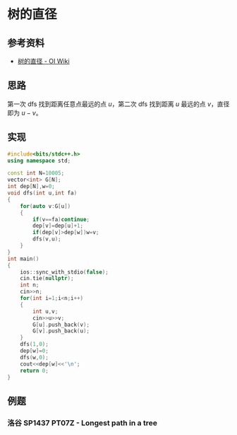 # 树的直径

## 参考资料

- [树的直径 - OI Wiki](https://oi-wiki.org/graph/tree-diameter/)

## 思路

第一次 dfs 找到距离任意点最远的点 $u$，第二次 dfs 找到距离 $u$ 最远的点 $v$，直径即为 $u-v$。

## 实现

```cpp
#include<bits/stdc++.h>
using namespace std;

const int N=10005;
vector<int> G[N];
int dep[N],w=0;
void dfs(int u,int fa)
{
	for(auto v:G[u])
	{
		if(v==fa)continue;
		dep[v]=dep[u]+1;
		if(dep[v]>dep[w])w=v;
		dfs(v,u);
	}
}
int main()
{
	ios::sync_with_stdio(false);
	cin.tie(nullptr);
	int n;
	cin>>n;
	for(int i=1;i<n;i++)
	{
		int u,v;
		cin>>u>>v;
		G[u].push_back(v);
		G[v].push_back(u);
	}
	dfs(1,0);
	dep[w]=0;
	dfs(w,0);
	cout<<dep[w]<<'\n';
	return 0;
}
```

## 例题

### 洛谷 SP1437 PT07Z - Longest path in a tree

<Problem id="SP1437" />
